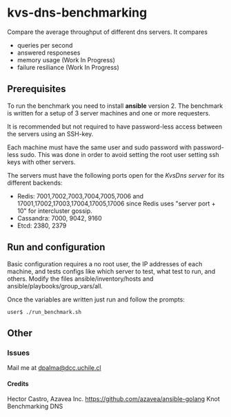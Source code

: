 # kvs-dns-benchmarking

Compare the average throughput of different dns servers.
It compares
- queries per second
- answered responeses
- memory usage (Work In Progress)
- failure resiliance (Work In Progress)

## Prerequisites

To run the benchmark you need to install **ansible** version 2.
The benchmark is written for a setup of 3 server machines and one or more requesters.

It is recommended but not required to have password-less access between the servers using an SSH-key.

Each machine must have the same user and sudo password with password-less sudo.
This was done in order to avoid setting the root user setting ssh keys with other servers.

The servers must have the following ports open for the *KvsDns server* for its different backends:
  * Redis: 7001,7002,7003,7004,7005,7006 and 17001,17002,17003,17004,17005,17006 since Redis uses "server port + 10" for intercluster gossip.
  * Cassandra: 7000, 9042, 9160
  * Etcd: 2380, 2379

## Run and configuration

Basic configuration requires a no root user, the IP addresses of each machine, and tests configs like which server to test, what test to run, and others. Modify the files ansible/inventory/hosts and ansible/playbooks/group_vars/all.

Once the variables are written just run and follow the prompts:
```
user$ ./run_benchmark.sh
```

## Other

### Issues
Mail me at dpalma@dcc.uchile.cl

#### Credits

Hector Castro, Azavea Inc. https://github.com/azavea/ansible-golang
Knot Benchmarking DNS